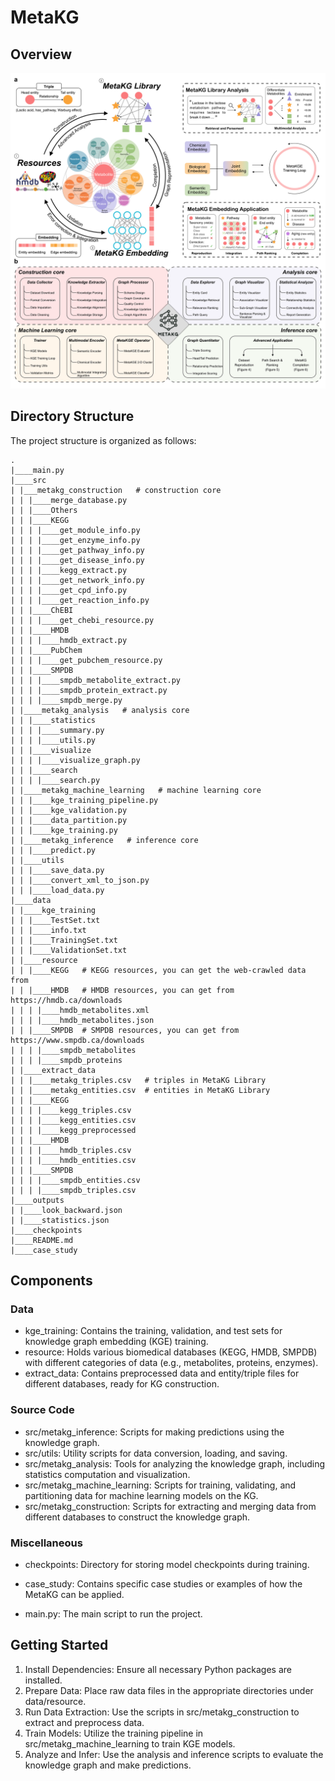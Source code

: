 # MetaKG

## Overview

![MetaKG Overall Figure](https://github.com/YuxingLu613/MetaKG/blob/08afd663928899262fa06509a4aa50846ab6d83b/MetaKG%20Figure%201.png)

## Directory Structure

The project structure is organized as follows:

```
.
|____main.py
|____src
| |___metakg_construction   # construction core
| | |____merge_database.py
| | |____Others
| | |____KEGG
| | | |____get_module_info.py
| | | |____get_enzyme_info.py
| | | |____get_pathway_info.py
| | | |____get_disease_info.py
| | | |____kegg_extract.py
| | | |____get_network_info.py
| | | |____get_cpd_info.py
| | | |____get_reaction_info.py
| | |____ChEBI
| | | |____get_chebi_resource.py
| | |____HMDB
| | | |____hmdb_extract.py
| | |____PubChem
| | | |____get_pubchem_resource.py
| | |____SMPDB
| | | |____smpdb_metabolite_extract.py
| | | |____smpdb_protein_extract.py
| | | |____smpdb_merge.py
| |____metakg_analysis   # analysis core
| | |____statistics
| | | |____summary.py
| | | |____utils.py
| | |____visualize
| | | |____visualize_graph.py
| | |____search
| | | |____search.py
| |____metakg_machine_learning   # machine learning core
| | |____kge_training_pipeline.py
| | |____kge_validation.py
| | |____data_partition.py
| | |____kge_training.py
| |____metakg_inference   # inference core
| | |____predict.py
| |____utils
| | |____save_data.py
| | |____convert_xml_to_json.py
| | |____load_data.py
|____data
| |____kge_training
| | |____TestSet.txt
| | |____info.txt
| | |____TrainingSet.txt
| | |____ValidationSet.txt
| |____resource
| | |____KEGG   # KEGG resources, you can get the web-crawled data from 
| | |____HMDB   # HMDB resources, you can get from https://hmdb.ca/downloads
| | | |____hmdb_metabolites.xml
| | | |____hmdb_metabolites.json
| | |____SMPDB  # SMPDB resources, you can get from https://www.smpdb.ca/downloads
| | | |____smpdb_metabolites
| | | |____smpdb_proteins
| |____extract_data
| | |____metakg_triples.csv   # triples in MetaKG Library
| | |____metakg_entities.csv  # entities in MetaKG Library
| | |____KEGG
| | | |____kegg_triples.csv
| | | |____kegg_entities.csv
| | | |____kegg_preprocessed
| | |____HMDB
| | | |____hmdb_triples.csv
| | | |____hmdb_entities.csv
| | |____SMPDB
| | | |____smpdb_entities.csv
| | | |____smpdb_triples.csv
|____outputs
| |____look_backward.json
| |____statistics.json
|____checkpoints
|____README.md
|____case_study
```

## Components

### Data

- kge_training: Contains the training, validation, and test sets for knowledge graph embedding (KGE) training.
- resource: Holds various biomedical databases (KEGG, HMDB, SMPDB) with different categories of data (e.g., metabolites, proteins, enzymes).
- extract_data: Contains preprocessed data and entity/triple files for different databases, ready for KG construction.

### Source Code

- src/metakg_inference: Scripts for making predictions using the knowledge graph.
- src/utils: Utility scripts for data conversion, loading, and saving.
- src/metakg_analysis: Tools for analyzing the knowledge graph, including statistics computation and visualization.
- src/metakg_machine_learning: Scripts for training, validating, and partitioning data for machine learning models on the KG.
- src/metakg_construction: Scripts for extracting and merging data from different databases to construct the knowledge graph.

### Miscellaneous

- checkpoints: Directory for storing model checkpoints during training.
- case_study: Contains specific case studies or examples of how the MetaKG can be applied.

- main.py: The main script to run the project.

## Getting Started

1. Install Dependencies: Ensure all necessary Python packages are installed.
2. Prepare Data: Place raw data files in the appropriate directories under data/resource.
3. Run Data Extraction: Use the scripts in src/metakg_construction to extract and preprocess data.
4. Train Models: Utilize the training pipeline in src/metakg_machine_learning to train KGE models.
5. Analyze and Infer: Use the analysis and inference scripts to evaluate the knowledge graph and make predictions.

